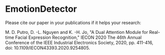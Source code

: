 # EmotionDetector
Please cite our paper in your publications if it helps your research:
<p>
M. D. Putro, D. -L. Nguyen and K. -H. Jo, "A Dual Attention Module for Real-time Facial Expression Recognition," IECON 2020 The 46th Annual Conference of the IEEE Industrial Electronics Society, 2020, pp. 411-416, doi: 10.1109/IECON43393.2020.9254805.
<p>
